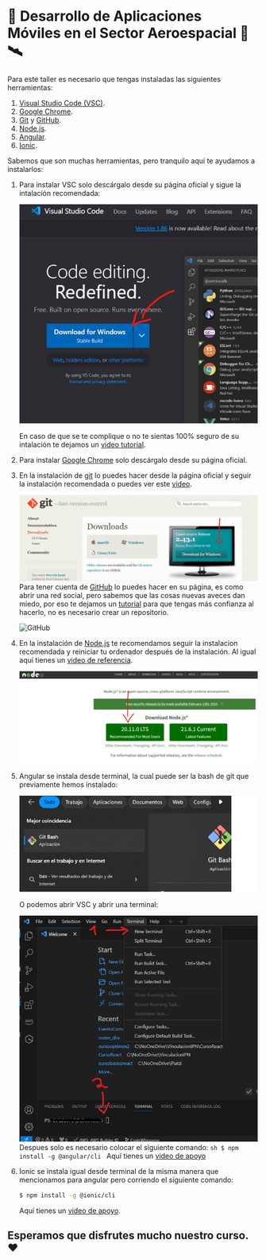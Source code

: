 # 🚀 Desarrollo de Aplicaciones Móviles en el Sector Aeroespacial 📱🛰️
Para este taller es necesario que tengas instaladas las siguientes herramientas:
1. [Visual Studio Code (VSC)](https://code.visualstudio.com/).
2. [Google Chrome](https://www.google.com/intl/es_es/chrome/).
3. [Git](https://git-scm.com/) y [GitHub](https://github.com/).
4. [Node.js](https://nodejs.org/en).
5. [Angular](https://angular.io/).
6. [Ionic](https://ionicframework.com/).

Sabemos que son muchas herramientas, pero tranquilo aquí te ayudamos a instalarlos:

1. Para instalar VSC solo descárgalo desde su página oficial y sigue la intalación recomendada:

    ![VSC](./images/VSCDescarga.png)

    En caso de que se te complique o no te sientas 100% seguro de su intalación te dejamos un [video tutorial](https://www.youtube.com/watch?v=X_Z7d04x9-E).
2. Para instalar [Google Chrome](https://www.google.com/intl/es_es/chrome/) solo descárgalo desde su página oficial.
3. En la instalación de [git](https://git-scm.com/downloads) lo puedes hacer desde la página oficial y seguir la instalación recomendada o puedes ver este [video](https://www.youtube.com/watch?v=WcYTcttEf50).

    ![Git](./images/gitDescarga.png)
    Para tener cuenta de [GitHub](https://github.com/) lo puedes hacer en su página, es como abrir una red social, pero sabemos que las cosas nuevas aveces dan miedo, por eso te dejamos un [tutorial](https://www.youtube.com/watch?v=dGIsU9F4yW0) para que tengas más confianza al hacerlo, no es necesario crear un repositorio.

    ![GitHub](https://blogger.googleusercontent.com/img/b/R29vZ2xl/AVvXsEjIYbUH0TFpahGyvTYyFt5TKloKucOdfH5EeoiThHfwJsjM9UvCtgsSSuSJNhm3YQz1UGc0Pwl6Rfo3e2NGREUWq4WyNrdq1uB4g4TRqYUsExBEcn4nFGRMrEUrWgQFB__Jbx11sEJJ8K204hP-6tVEucUc2cbEZsxWr6qBAE_Ia4Mf5Q-YXyQypQhe0w/s16000/kml9j34p9taplrnqtcez.webp)
    
4. En la instalación de [Node.js](https://nodejs.org/en) te recomendamos seguir la instalacion recomendada y reiniciar tu ordenador después de la instalación. Al igual aquí tienes un [video de referencia](https://www.youtube.com/watch?v=dsvCofDdTVA).

    ![NodeJS](./images/nodeJS.png)

5. Angular se instala desde terminal, la cual puede ser la bash de git que previamente hemos instalado:

    ![Bash](./images/bash.png)

    O podemos abrir VSC y abrir una terminal:

    ![Terminal VSC](./images/vscTerminal.png)
    Despues solo es necesario colocar el siguiente comando:
        ```sh
        $ npm install -g @angular/cli
        ```
        Aquí tienes un [video de apoyo](https://www.youtube.com/watch?v=UpJSgXCEqGQ)
6. Ionic se instala igual desde terminal de la misma manera que mencionamos para angular pero corriendo el siguiente comando:

    ```sh
    $ npm install -g @ionic/cli
    ```
    Aquí tienes un [video de apoyo](https://www.youtube.com/watch?v=JL8K9HeTmVE).

## Esperamos que disfrutes mucho nuestro curso. ❤️
